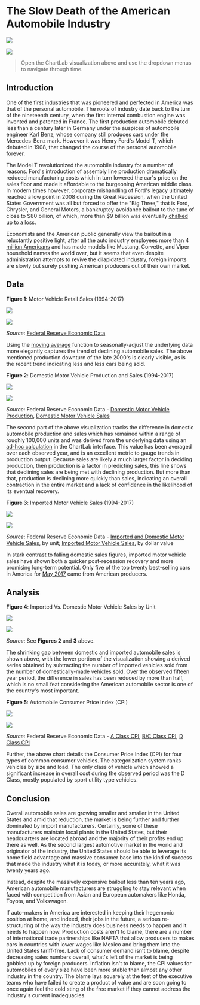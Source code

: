 # The Slow Death of the American Automobile Industry

![](./images/title.png)

[![](./images/button.png)](https://apps.axibase.com/chartlab/8b23c4f8/#fullscreen)

> Open the ChartLab visualization above and use the dropdown menus to navigate through time.

## Introduction

One of the first industries that was pioneered and perfected in America was that of the personal automobile. The roots of
industry date back to the turn of the nineteenth century, when the first internal combustion engine was invented and patented
in France. The first production automobile debuted less than a century later in Germany under the auspices of automobile
engineer Karl Benz, whose company still produces cars under the Mercedes-Benz mark. However it was Henry Ford's Model T,
which debuted in 1908, that changed the course of the personal automobile forever.

The Model T revolutionized the automobile industry for a number of reasons. Ford's introduction of assembly line production
dramatically reduced manufacturing costs which in turn lowered the car's price on the sales floor and made it affordable to
the burgeoning American middle class. In modern times however, corporate mishandling of Ford's legacy ultimately reached a low point in 2008
during the Great Recession, when the United States Government was all but forced to offer the "Big Three," that is Ford,
Chrysler, and General Motors, a bankruptcy-avoidance bailout to the tune of close to $80 billion, of which, more than $9 billion
was eventually [chalked up to a loss](https://www.treasury.gov/initiatives/financial-stability/TARP-Programs/automotive-programs/pages/default.aspx).

Economists and the American public generally view the bailout in a reluctantly positive light, after all the auto industry
employees more than [4 million Americans](https://www.bls.gov/iag/tgs/iagauto.htm) and has made models like Mustang, Corvette,
and Viper household names the world over, but it seems that even despite administration attempts to revive the dilapidated
industry, foreign imports are slowly but surely pushing American producers out of their own market.

## Data

**Figure 1**: Motor Vehicle Retail Sales (1994-2017)

![](./images/auto-01.png)

[![](./images/button.png)](https://apps.axibase.com/chartlab/4a85afe3/2/#fullscreen)

_Source_: [Federal Reserve Economic Data](https://fred.stlouisfed.org/series/LAUTONSA)

Using the [moving average](../../tutorials//moving-avg/README.md) function to seasonally-adjust the underlying data more elegantly captures
the trend of declining automobile sales. The above mentioned production downturn of the late 2000's is clearly visible, as is
the recent trend indicating less and less cars being sold.

**Figure 2**: Domestic Motor Vehicle Production and Sales (1994-2017)

![](./images/auto-02.png)

[![](./images/button.png)](https://apps.axibase.com/chartlab/524763cd/2/#fullscreen)

_Source_: Federal Reserve Economic Data - [Domestic Motor Vehicle Production](https://fred.stlouisfed.org/series/DAUPSA), [Domestic Motor Vehicle Sales](https://fred.stlouisfed.org/series/DAUTOSA)

The second part of the above visualization tracks the difference in domestic automobile production and sales which has remained
within a range of roughly 100,000 units and was derived from the underlying data using an [ad-hoc calculation](../../tutorials//add-calculated-value/README.md)
in the ChartLab interface. This value has been averaged over each observed year, and is an excellent metric to gauge trends
in production output. Because sales are likely a much larger factor in deciding production, then production is a factor in
predicting sales, this line shows that declining sales are being met with declining production. But more than that, production
is declining more quickly than sales, indicating an overall contraction in the entire market and a lack of confidence
in the likelihood of its eventual recovery.

**Figure 3**: Imported Motor Vehicle Sales (1994-2017)

![](./images/auto-03.png)

[![](./images/button.png)](https://apps.axibase.com/chartlab/69221ca1/#fullscreen)

_Source_: Federal Reserve Economic Data - [Imported and Domestic Motor Vehicle Sales](https://fred.stlouisfed.org/series/LAUTONSA), by unit; [Imported Motor Vehicle Sales](https://fred.stlouisfed.org/series/B149RC1Q027SBEA), by dollar value

In stark contrast to falling domestic sales figures, imported motor vehicle sales have shown both a quicker post-recession
recovery and more promising long-term potential. Only five of the top twenty best-selling cars in America for [May 2017](http://www.goodcarbadcar.net/2017/06/top-20-best-selling-cars-in-america-may.html)
came from American producers.

## Analysis

**Figure 4**: Imported Vs. Domestic Motor Vehicle Sales by Unit

![](./images/auto-04.png)

[![](./images/button.png)](https://apps.axibase.com/chartlab/54105ebb/#fullscreen)

_Source_: See **Figures 2** and **3** above.

The shrinking gap between domestic and imported automobile sales is shown above, with the lower portion of the visualization
showing a derived series obtained by subtracting the number of imported vehicles sold from the number of domestically-made vehicles
sold. Over the observed fifteen year period, the difference in sales has been reduced by more than half, which is no small feat
considering the American automobile sector is one of the country's most important.

**Figure 5**: Automobile Consumer Price Index (CPI)

![](./images/auto-06.png)

[![](./images/button.png)](https://apps.axibase.com/chartlab/8fb94993/2/#fullscreen)

_Source_: Federal Reserve Economic Data - [A Class CPI](https://fred.stlouisfed.org/series/CUURA000SS4501A), [B/C Class CPI](https://fred.stlouisfed.org/series/CUURX000SS4501A),
[D Class CPI](https://fred.stlouisfed.org/series/CUURD000SS4501A)

Further, the above chart details the Consumer Price Index (CPI) for four types of common consumer vehicles. The categorization
system ranks vehicles by size and load. The only class of vehicle which showed a significant increase in overall cost during
the observed period was the D Class, mostly populated by sport utility type vehicles.

## Conclusion

Overall automobile sales are growing smaller and smaller in the United States and amid that reduction, the market is being
further and further dominated by import manufacturers. Certainly, some of these manufacturers maintain local plants in the
United States, but their headquarters are located abroad and the majority of their profits end up there as well. As the second largest
automotive market in the world and originator of the industry, the United States should be able to leverage its home field
advantage and massive consumer base into the kind of success that made the industry what it is today, or more accurately,
what it was twenty years ago.

Instead, despite the massively expensive bailout less than ten years ago, American automobile manufacturers are struggling
to stay relevant when faced with competition from Asian and European automakers like Honda, Toyota, and Volkswagen.

If auto-makers in America are interested in keeping their hegemonic position at home, and indeed, their jobs in the future,
a serious re-structuring of the way the industry does business needs to happen and it needs to happen now. Production costs aren't to blame, there are
a number of international trade partnerships like NAFTA that allow producers to makes cars in countries with lower wages like
Mexico and bring them into the United States tariff-free. Lack of consumer demand isn't to blame, despite decreasing sales numbers
overall, what's left of the market is being gobbled up by foreign producers. Inflation isn't to blame, the CPI values for
automobiles of every size have been more stable than almost any other industry in the country. The blame lays squarely at the
feet of the executive teams who have failed to create a product of value and are soon going to once again feel the cold sting
of the free market if they cannot address the industry's current inadequacies.
